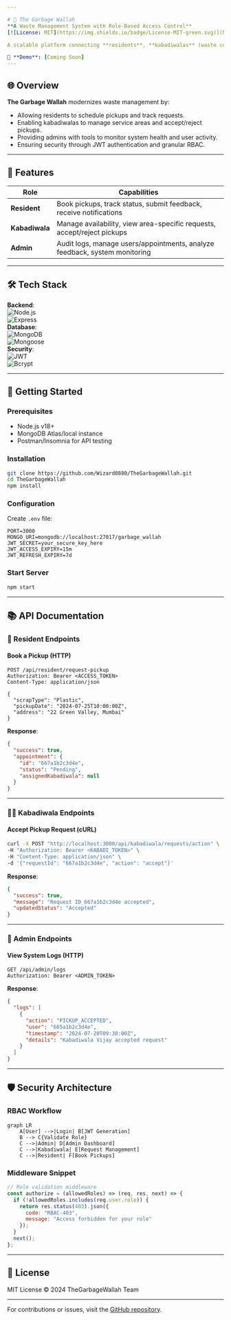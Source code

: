 ```yaml
---

# 🚮 The Garbage Wallah  
**A Waste Management System with Role-Based Access Control**  
[![License: MIT](https://img.shields.io/badge/License-MIT-green.svg)](https://opensource.org/licenses/MIT)  

A scalable platform connecting **residents**, **kabadiwalas** (waste collectors), and **administrators** to streamline garbage collection. Built for efficient waste disposal, real-time tracking, and secure role-based operations.  

🔗 **Demo**: [Coming Soon]
---
```


## 🌐 Overview  
**The Garbage Wallah** modernizes waste management by:  
- Allowing residents to schedule pickups and track requests.  
- Enabling kabadiwalas to manage service areas and accept/reject pickups.  
- Providing admins with tools to monitor system health and user activity.  
- Ensuring security through JWT authentication and granular RBAC.  

---

## 🧩 Features  

| Role         | Capabilities                                                                 |
|--------------|------------------------------------------------------------------------------|
| **Resident** | Book pickups, track status, submit feedback, receive notifications          |
| **Kabadiwala**| Manage availability, view area-specific requests, accept/reject pickups    |
| **Admin**    | Audit logs, manage users/appointments, analyze feedback, system monitoring  |

---

## 🛠 Tech Stack  
**Backend**:  
![Node.js](https://img.shields.io/badge/Node.js-18.x-green)  
![Express](https://img.shields.io/badge/Express-4.x-lightgrey)  
**Database**:  
![MongoDB](https://img.shields.io/badge/MongoDB-7.x-%2347A248)  
![Mongoose](https://img.shields.io/badge/Mongoose-8.x-%2347A248)  
**Security**:  
![JWT](https://img.shields.io/badge/JWT-Auth-%23000000)  
![Bcrypt](https://img.shields.io/badge/Bcrypt-5.x-%2342B983)  

---

## 🚀 Getting Started  

### Prerequisites  
- Node.js v18+  
- MongoDB Atlas/local instance  
- Postman/Insomnia for API testing  

### Installation  
```bash
git clone https://github.com/Wizard0880/TheGarbageWallah.git
cd TheGarbageWallah
npm install
```

### Configuration  
Create `.env` file:  
```env
PORT=3000
MONGO_URI=mongodb://localhost:27017/garbage_wallah
JWT_SECRET=your_secure_key_here
JWT_ACCESS_EXPIRY=15m
JWT_REFRESH_EXPIRY=7d
```

### Start Server  
```bash
npm start
```

---

## 📚 API Documentation  

### 👤 Resident Endpoints  

#### Book a Pickup (HTTP)  
```http
POST /api/resident/request-pickup
Authorization: Bearer <ACCESS_TOKEN>
Content-Type: application/json

{
  "scrapType": "Plastic",
  "pickupDate": "2024-07-25T10:00:00Z",
  "address": "22 Green Valley, Mumbai"
}
```

**Response**:  
```json
{
  "success": true,
  "appointment": {
    "id": "667a1b2c3d4e",
    "status": "Pending",
    "assignedKabadiwala": null
  }
}
```

---

### 🧑🔧 Kabadiwala Endpoints  

#### Accept Pickup Request (cURL)  
```bash
curl -X POST "http://localhost:3000/api/kabadiwala/requests/action" \
-H "Authorization: Bearer <KABADI_TOKEN>" \
-H "Content-Type: application/json" \
-d '{"requestId": "667a1b2c3d4e", "action": "accept"}'
```

**Response**:  
```json
{
  "success": true,
  "message": "Request ID 667a1b2c3d4e accepted",
  "updatedStatus": "Accepted"
}
```

---

### 👑 Admin Endpoints  

#### View System Logs (HTTP)  
```http
GET /api/admin/logs
Authorization: Bearer <ADMIN_TOKEN>
```

**Response**:  
```json
{
  "logs": [
    {
      "action": "PICKUP_ACCEPTED",
      "user": "665a1b2c3d4e",
      "timestamp": "2024-07-20T09:30:00Z",
      "details": "Kabadiwala Vijay accepted request"
    }
  ]
}
```

---

## 🛡 Security Architecture  

### RBAC Workflow  
```mermaid
graph LR
    A[User] -->|Login| B[JWT Generation]
    B --> C{Validate Role}
    C -->|Admin| D[Admin Dashboard]
    C -->|Kabadiwala| E[Request Management]
    C -->|Resident| F[Book Pickups]
```

### Middleware Snippet  
```javascript
// Role validation middleware
const authorize = (allowedRoles) => (req, res, next) => {
  if (!allowedRoles.includes(req.user.role)) {
    return res.status(403).json({ 
      code: "RBAC-403",
      message: "Access forbidden for your role" 
    });
  }
  next();
};
```

---

## 📜 License  
MIT License © 2024 TheGarbageWallah Team  

---

For contributions or issues, visit the [GitHub repository](https://github.com/Wizard0880/TheGarbageWallah).
